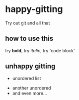 # happy-gitting
Try out git and all that

## how to use this

try **bold**, try _italic_, try 'code block'

## unhappy gitting
* unordered list
- another unordered
- and even more...
